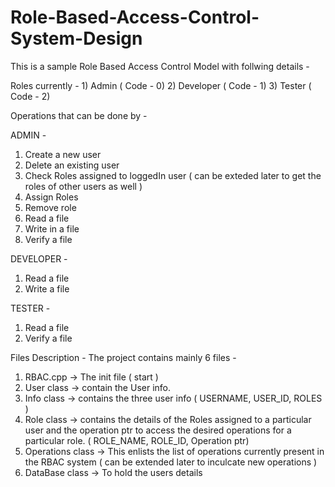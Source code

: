 # Role-Based-Access-Control-System-Design
This is a sample Role Based Access Control Model with follwing details - 

Roles currently - 1) Admin ( Code - 0)
                  2) Developer ( Code - 1)
                  3) Tester ( Code - 2)

Operations that can be done by - 

ADMIN - 
1) Create a new user 
2) Delete an existing user
3) Check Roles assigned to loggedIn user ( can be exteded later to get the roles of other users as well )
4) Assign Roles 
5) Remove role
6) Read a file
7) Write in a file
8) Verify a file

DEVELOPER - 
1) Read a file
2) Write a file

TESTER - 
1) Read a file
2) Verify a file

Files Description - 
The project contains mainly 6 files - 

1) RBAC.cpp         -> The init file ( start )
2) User class       -> contain the User info.
3) Info class       -> contains the three user info ( USERNAME, USER_ID, ROLES )
4) Role class       -> contains the details of the Roles assigned to a particular user and the operation ptr 
                       to access the desired operations for a particular role. ( ROLE_NAME, ROLE_ID, Operation ptr)
5) Operations class -> This enlists the list of operations currently present in the RBAC system ( can be extended later to inculcate new operations )
6) DataBase class   -> To hold the users details
